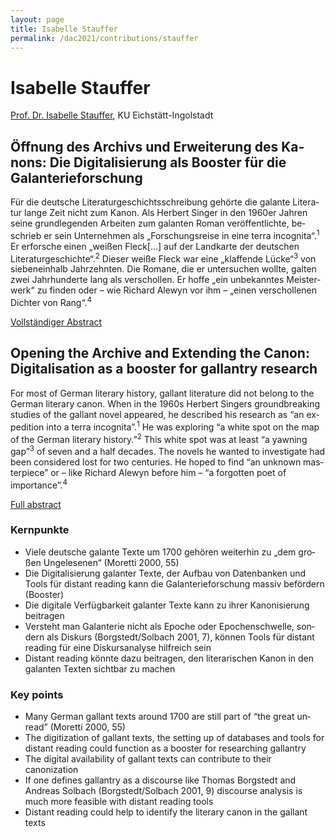 ```yaml
---
layout: page
title: Isabelle Stauffer
permalink: /dac2021/contributions/stauffer
---
```


# Isabelle Stauffer

[Prof. Dr. Isabelle Stauffer](https://www.ku.de/slf/germanistik/p-neuere-deutsche-literaturwissenschaft/prof-dr-isabelle-stauffer), KU Eichstätt-Ingolstadt

<div class="language-container">
<section lang="de" markdown="1">

## Öffnung des Archivs und Erweiterung des Kanons: Die Digitalisierung als Booster für die Galanterieforschung

Für die deutsche Literaturgeschichtsschreibung gehörte die galante Literatur lange Zeit nicht zum Kanon. Als Herbert Singer in den 1960er Jahren seine grundlegenden Arbeiten zum galanten Roman veröffentlichte, beschrieb er sein Unternehmen als „Forschungsreise in eine terra incognita“.<sup>1</sup> Er erforsche einen „weißen Fleck[...] auf der Landkarte der deutschen Literaturgeschichte“.<sup>2</sup> Dieser weiße Fleck war eine „klaffende Lücke“<sup>3</sup> von siebeneinhalb Jahrzehnten. Die Romane, die er untersuchen wollte, galten zwei Jahrhunderte lang als verschollen. Er hoffe „ein unbekanntes Meisterwerk“ zu finden oder – wie Richard Alewyn vor ihm – „einen verschollenen Dichter von Rang“.<sup>4</sup>

[Vollständiger Abstract](Stauffer_de.pdf)

</section>
<section lang="en" markdown="1">

## Opening the Archive and Extending the Canon: Digitalisation as a booster for gallantry research

For most of German literary history, gallant literature did not belong to the German literary canon. When in the 1960s Herbert Singers groundbreaking studies of the gallant novel appeared, he described his research as “an expedition into a terra incognita”.<sup>1</sup> He was exploring “a white spot on the map of the German literary history.”<sup>2</sup> This white spot was at least “a yawning gap”<sup>3</sup> of seven and a half decades. The novels he wanted to investigate had been considered lost for two centuries. He hoped to find “an unknown masterpiece” or – like Richard Alewyn before him – “a forgotten poet of importance”.<sup>4</sup>

[Full abstract](Stauffer_en.pdf)

</section>
</div>

<div class="language-container">
<section lang="de" markdown="1">

### Kernpunkte

* Viele deutsche galante Texte um 1700 gehören weiterhin zu „dem großen Ungelesenen“ (Moretti 2000, 55)
* Die Digitalisierung galanter Texte, der Aufbau von Datenbanken und Tools für distant reading kann die Galanterieforschung massiv befördern (Booster)
* Die digitale Verfügbarkeit galanter Texte kann zu ihrer Kanonisierung beitragen
* Versteht man Galanterie nicht als Epoche oder Epochenschwelle, sondern als Diskurs (Borgstedt/Solbach 2001, 7), können Tools für distant reading für eine Diskursanalyse hilfreich sein
* Distant reading könnte dazu beitragen, den literarischen Kanon in den galanten Texten sichtbar zu machen

</section>
<section lang="en" markdown="1">

### Key points

* Many German gallant texts around 1700 are still part of “the great unread” (Moretti 2000, 55)
* The digitization of gallant texts, the setting up of databases and tools for distant reading could function as a booster for researching gallantry
* The digital availability of gallant texts can contribute to their canonization
* If one defines gallantry as a discourse like Thomas Borgstedt and Andreas Solbach (Borgstedt/Solbach 2001, 9) discourse analysis is much more feasible with distant reading tools
* Distant reading could help to identify the literary canon in the gallant texts

</section>
</div>
